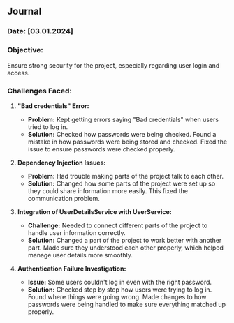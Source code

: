 ## Journal

### Date: [03.01.2024]

### Objective: 
Ensure strong security for the project, especially regarding user login and access.

### Challenges Faced:

1. **"Bad credentials" Error:**
    - **Problem:** Kept getting errors saying "Bad credentials" when users tried to log in.
    - **Solution:** Checked how passwords were being checked. Found a mistake in how passwords were being stored and checked. Fixed the issue to ensure passwords were checked properly.

2. **Dependency Injection Issues:**
    - **Problem:** Had trouble making parts of the project talk to each other.
    - **Solution:** Changed how some parts of the project were set up so they could share information more easily. This fixed the communication problem.

3. **Integration of UserDetailsService with UserService:**
    - **Challenge:** Needed to connect different parts of the project to handle user information correctly.
    - **Solution:** Changed a part of the project to work better with another part. Made sure they understood each other properly, which helped manage user details more smoothly.

4. **Authentication Failure Investigation:**
    - **Issue:** Some users couldn't log in even with the right password.
    - **Solution:** Checked step by step how users were trying to log in. Found where things were going wrong. Made changes to how passwords were being handled to make sure everything matched up properly.

